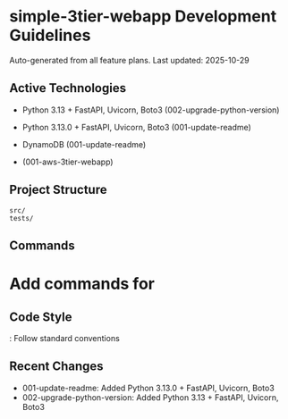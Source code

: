 # simple-3tier-webapp Development Guidelines

Auto-generated from all feature plans. Last updated: 2025-10-29

## Active Technologies
- Python 3.13 + FastAPI, Uvicorn, Boto3 (002-upgrade-python-version)
- Python 3.13.0 + FastAPI, Uvicorn, Boto3 (001-update-readme)
- DynamoDB (001-update-readme)

- (001-aws-3tier-webapp)

## Project Structure

```text
src/
tests/
```

## Commands

# Add commands for 

## Code Style

: Follow standard conventions

## Recent Changes
- 001-update-readme: Added Python 3.13.0 + FastAPI, Uvicorn, Boto3
- 002-upgrade-python-version: Added Python 3.13 + FastAPI, Uvicorn, Boto3


<!-- MANUAL ADDITIONS START -->
<!-- MANUAL ADDITIONS END -->

